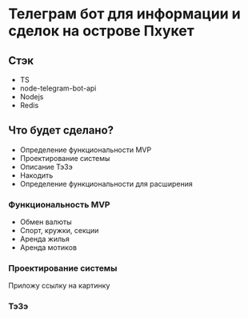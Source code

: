 # Телеграм бот для информации и сделок на острове Пхукет

## Стэк

- TS
- node-telegram-bot-api
- Nodejs
- Redis

## Что будет сделано?

- Определение функциональности MVP
- Проектирование системы
- Описание ТэЗэ
- Накодить
- Определение функциональности для расширения

### Функциональность MVP

- Обмен валюты
- Спорт, кружки, секции
- Аренда жилья
- Аренда мотиков

### Проектирование системы

Приложу ссылку на картинку

### ТэЗэ


